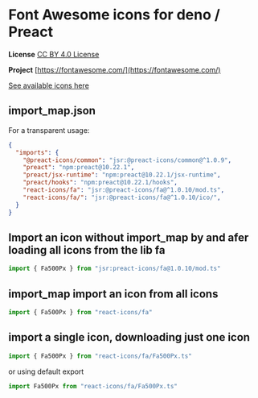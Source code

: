 # Font Awesome icons for deno / Preact

**License** [CC BY 4.0 License](https://creativecommons.org/licenses/by/4.0/)

**Project** [https://fontawesome.com/](https://fontawesome.com/)

[See available icons here](https://react-icons.deno.dev/fa)

## import_map.json

For a transparent usage:

```json
{
  "imports": {
    "@preact-icons/common": "jsr:@preact-icons/common@^1.0.9",
    "preact": "npm:preact@10.22.1",
    "preact/jsx-runtime": "npm:preact@10.22.1/jsx-runtime",
    "preact/hooks": "npm:preact@10.22.1/hooks",
    "react-icons/fa": "jsr:@preact-icons/fa@^1.0.10/mod.ts",
    "react-icons/fa/": "jsr:@preact-icons/fa@^1.0.10/ico/",
  }
}
```

## Import an icon without import_map by and afer loading all icons from the lib fa

```ts
import { Fa500Px } from "jsr:preact-icons/fa@1.0.10/mod.ts"
```

## import_map import an icon from all icons

```ts
import { Fa500Px } from "react-icons/fa"
```

## import a single icon, downloading just one icon

```ts
import { Fa500Px } from "react-icons/fa/Fa500Px.ts"
```

or using default export

```ts
import Fa500Px from "react-icons/fa/Fa500Px.ts"
```

